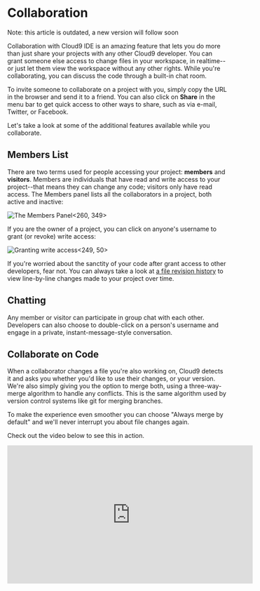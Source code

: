 # Collaboration

Note: this article is outdated, a new version will follow soon

Collaboration with Cloud9 IDE is an amazing feature that lets you do more than just share your projects with any other Cloud9 developer. You can grant someone else access to change files in your workspace, in realtime--or just let them view the workspace without any other rights. While you're collaborating, you can discuss the code through a built-in chat room.

To invite someone to collaborate on a project with you, simply copy the URL in the browser and send it to a friend. You can also click on **Share** in the menu bar to get quick access to other ways to share, such as via e-mail, Twitter, or Facebook.

Let's take a look at some of the additional features available while you collaborate.

## Members List

There are two terms used for people accessing your project: **members** and **visitors**. Members are individuals that have read and write access to your project--that means they can change any code; visitors only have read access. The Members panel lists all the collaborators in a project, both active and inactive:  

![The Members Panel](./resources/images/members_panel.png)<260, 349>

If you are the owner of a project, you can click on anyone's username to grant (or revoke) write access:  

![Granting write access](./resources/images/collab_grant_access.png)<249, 50>

If you're worried about the sanctity of your code after grant access to other developers, fear not. You can always take a look at [a file revision history](./revisions.html) to view line-by-line changes made to your project over time.

## Chatting

Any member or visitor can participate in group chat with each other. Developers can also choose to double-click on a person's username and engage in a private, instant-message-style conversation.

## Collaborate on Code

When a collaborator changes a file you're also working on, Cloud9 detects it and asks you whether you'd like to use their changes, or your version. We're also simply giving you the option to merge both, using a three-way-merge algorithm  to handle any conflicts. This is the same algorithm used by version control systems like git for merging branches.

To make the experience even smoother you can choose "Always merge by default" and we'll never interrupt you about file changes again.

Check out the video below to see this in action.

<div class="video-container">
<iframe width="560" height="315" src="http://www.youtube.com/embed/8sstjmj8P6E" frameborder="0" allowfullscreen></iframe>
</div>